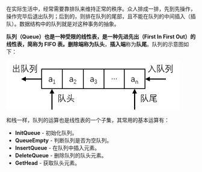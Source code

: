 在实际生活中，经常需要靠排队来维持正常的秩序。众人排成一排，先到先操作，操作完毕后退出队列；后到的，则排在队列的尾部，且不能在队列的中间插入（插队）。数据结构中的队列就是对这种事务的抽象。

**队列（Queue）**也是一种受限的线性表，是一种**先进先出（First In First Out）**的线性表，简称为 **FIFO 表**。**删除端**称为**队头**，**插入端**称为**队尾**。队列的示意图如下：

![](./images/队列.png)

和栈一样，队列的运算也是线性表的一个子集，其常用的基本运算有：

- **InitQueue** - 初始化队列。
- **QueueEmpty** - 判断队列是否为空队列。
- **InsertQueue** - 在队列中插入元素。
- **DeleteQueue** - 删除队列的队头元素。
- **GetHead** - 获取队头元素。